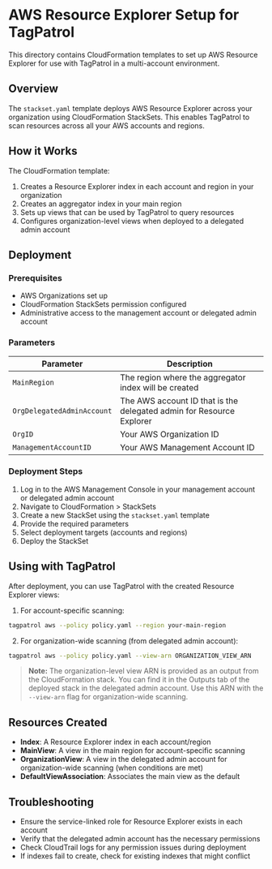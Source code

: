 # AWS Resource Explorer Setup for TagPatrol

This directory contains CloudFormation templates to set up AWS Resource Explorer for use with TagPatrol in a multi-account environment.

## Overview

The `stackset.yaml` template deploys AWS Resource Explorer across your organization using CloudFormation StackSets. This enables TagPatrol to scan resources across all your AWS accounts and regions.

## How it Works

The CloudFormation template:

1. Creates a Resource Explorer index in each account and region in your organization
2. Creates an aggregator index in your main region
3. Sets up views that can be used by TagPatrol to query resources
4. Configures organization-level views when deployed to a delegated admin account

## Deployment

### Prerequisites

- AWS Organizations set up
- CloudFormation StackSets permission configured
- Administrative access to the management account or delegated admin account

### Parameters

| Parameter | Description |
|-----------|-------------|
| `MainRegion` | The region where the aggregator index will be created |
| `OrgDelegatedAdminAccount` | The AWS account ID that is the delegated admin for Resource Explorer |
| `OrgID` | Your AWS Organization ID |
| `ManagementAccountID` | Your AWS Management Account ID |

### Deployment Steps

1. Log in to the AWS Management Console in your management account or delegated admin account
2. Navigate to CloudFormation > StackSets
3. Create a new StackSet using the `stackset.yaml` template
4. Provide the required parameters
5. Select deployment targets (accounts and regions)
6. Deploy the StackSet

## Using with TagPatrol

After deployment, you can use TagPatrol with the created Resource Explorer views:

1. For account-specific scanning:
   
```bash
tagpatrol aws --policy policy.yaml --region your-main-region
```

2. For organization-wide scanning (from delegated admin account):
   
```bash
tagpatrol aws --policy policy.yaml --view-arn ORGANIZATION_VIEW_ARN
```

> **Note:** The organization-level view ARN is provided as an output from the CloudFormation stack. You can find it in the Outputs tab of the deployed stack in the delegated admin account. Use this ARN with the `--view-arn` flag for organization-wide scanning.

## Resources Created

- **Index**: A Resource Explorer index in each account/region
- **MainView**: A view in the main region for account-specific scanning
- **OrganizationView**: A view in the delegated admin account for organization-wide scanning (when conditions are met)
- **DefaultViewAssociation**: Associates the main view as the default

## Troubleshooting

- Ensure the service-linked role for Resource Explorer exists in each account
- Verify that the delegated admin account has the necessary permissions
- Check CloudTrail logs for any permission issues during deployment
- If indexes fail to create, check for existing indexes that might conflict